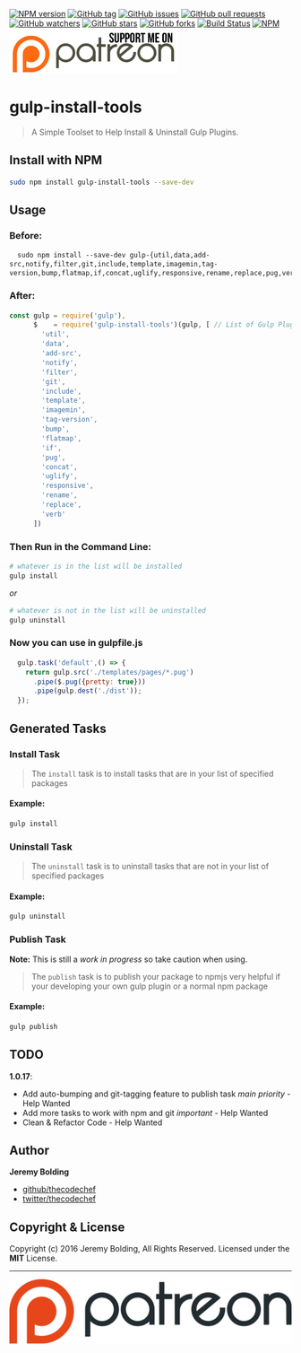 [![NPM version](https://img.shields.io/npm/v/gulp-install-tools.svg)](http://badge.fury.io/js/gulp-install-tools)
[![GitHub tag](https://img.shields.io/github/tag/thecodechef/gulp-install-tools.svg?style=flat-square)](https://github.com/thecodechef/gulp-install-tools/releases/latest)
[![GitHub issues](https://img.shields.io/github/issues/thecodechef/gulp-install-tools.svg?style=flat-square)](https://github.com/thecodechef/gulp-install-tools/issues?utf8=✓&q=is%3Aissue+is%3Aopen)
[![GitHub pull requests](https://img.shields.io/github/issues-pr/thecodechef/gulp-install-tools.svg?style=flat-square)](https://github.com/thecodechef/gulp-install-tools/pulls?utf8=✓&q=is%3Apr+is%3Aopen)
[![GitHub watchers](https://img.shields.io/github/watchers/thecodechef/gulp-install-tools.svg?style=flat-square)](https://github.com/thecodechef/gulp-install-tools/watchers)
[![GitHub stars](https://img.shields.io/github/stars/thecodechef/gulp-install-tools.svg?style=flat-square)](https://github.com/thecodechef/gulp-install-tools/stargazers)
[![GitHub forks](https://img.shields.io/github/forks/thecodechef/gulp-install-tools.svg?style=flat-square)](https://github.com/thecodechef/gulp-install-tools/network)
[![Build Status](https://travis-ci.org/thecodechef/gulp-install-tools.svg?branch=master)](https://travis-ci.org/thecodechef/gulp-install-tools)
[![NPM](https://nodei.co/npm/gulp-install-tools.png?downloads=true&stars=true)](https://nodei.co/npm/gulp-install-tools/)
<a href="http://www.patreon.com/TheCodeChef"><img css="display:inline-block;" src="./patreon_support_me_btn.png" title="Suppport Me On Patreon"></a>

# gulp-install-tools #

> A Simple Toolset to Help Install & Uninstall Gulp Plugins.

## Install with NPM ##

```bash
sudo npm install gulp-install-tools --save-dev
```

## Usage ##

### Before: ###

```
  sudo npm install --save-dev gulp-{util,data,add-src,notify,filter,git,include,template,imagemin,tag-version,bump,flatmap,if,concat,uglify,responsive,rename,replace,pug,verb}
```

### After: ###

```js
const gulp = require('gulp'),
      $    = require('gulp-install-tools')(gulp, [ // List of Gulp Plugins you want installed
        'util',
        'data',
        'add-src',
        'notify',
        'filter',
        'git',
        'include',
        'template',
        'imagemin',
        'tag-version',
        'bump',
        'flatmap',
        'if',
        'pug',
        'concat',
        'uglify',
        'responsive',
        'rename',
        'replace',
        'verb'
      ])
```

### Then Run in the Command Line: ###

```bash
# whatever is in the list will be installed
gulp install
```

_*or*_

```bash
# whatever is not in the list will be uninstalled
gulp uninstall
```

### Now you can use in gulpfile.js ###

```js
  gulp.task('default',() => {
    return gulp.src('./templates/pages/*.pug')
      .pipe($.pug({pretty: true}))
      .pipe(gulp.dest('./dist'));
  });
```

## Generated Tasks ##

### Install Task ###

> The `install` task is to install tasks that are in your list of specified packages

#### Example: ####
```bash
gulp install
```

### Uninstall Task ###

> The `uninstall` task is to uninstall tasks that are not in your list of specified packages

#### Example: ####
```bash
gulp uninstall
```

### Publish Task ###

**Note:** This is still a _work in progress_ so take caution when using.

> The `publish` task is to publish your package to npmjs
> very helpful if your developing your own gulp plugin or a normal npm package

#### Example: ####
```bash
gulp publish
```


## TODO ##

**1.0.17**:
  + Add auto-bumping and git-tagging feature to publish task _main priority_ - Help Wanted
  + Add more tasks to work with npm and git _important_ - Help Wanted
  + Clean & Refactor Code - Help Wanted

## Author ##

**Jeremy Bolding**

 * [github/thecodechef](https://www.github.com/thecodechef)
 * [twitter/thecodechef](https://www.twitter.com/thecodechef)

## Copyright & License ##

Copyright (c) 2016 Jeremy Bolding, All Rights Reserved.
Licensed under the __MIT__ License.

***

<a href="http://www.patreon.com/TheCodeChef"><img css="margin:10px auto; display:inline-block;" src="./patreon.png" title="Suppport Me On Patreon"></a>